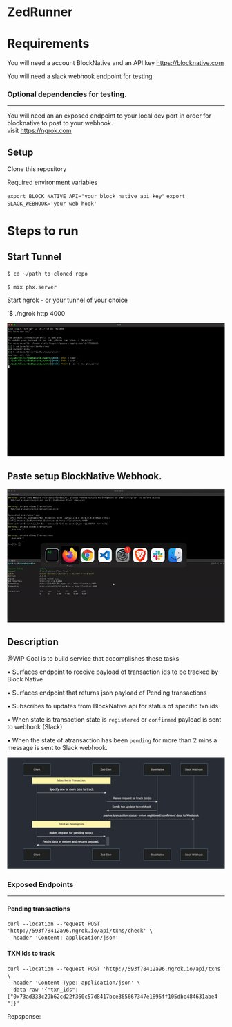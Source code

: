 # ZedRunner

# Requirements

You will need a account BlockNative and an API key
https://blocknative.com

You will need a slack webhook endpoint for testing


### Optional dependencies for testing.
___

You will need an an exposed endpoint to your local dev port in order for blocknative to post to your webhook.  
visit https://ngrok.com

## Setup
Clone this repository

Required environment variables

`export BLOCK_NATIVE_API="your block native api key"`
`export SLACK_WEBHOOK='your web hook'`


# Steps to run
## Start Tunnel

`$ cd ~/path to cloned repo`

`$ mix phx.server`

Start ngrok - or your tunnel of your choice

`$ ./ngrok http 4000

<img src="support/start-ngrok.gif">

## Paste setup BlockNative Webhook.

<img src="support/blocknative-webhook.gif">

## Description

@WIP Goal is to build service that accomplishes these tasks

• Surfaces endpoint to receive payload of transaction ids to be tracked by Block Native 

• Surfaces endpoint that returns json payload of Pending transactions

• Subscribes to updates from BlockNative api for status of specific txn ids

• When state is transaction state is `registered` or `confirmed` payload is sent to webhook (Slack)

• When the state of atransaction has been `pending` for more than 2 mins a message is sent to Slack webhook.


<img src="support/action-flow.png" />


### Exposed Endpoints
___
#### Pending transactions

```
curl --location --request POST 'http://593f78412a96.ngrok.io/api/txns/check' \
--header 'Content: application/json'
```

#### TXN Ids to track

```
curl --location --request POST 'http://593f78412a96.ngrok.io/api/txns' \
--header 'Content-Type: application/json' \
--data-raw '{"txn_ids": ["0x73ad333c29b62cd22f360c57d8417bce365667347e1895ff105dbc484631abe4 "]}'
```

Repsponse:

### 